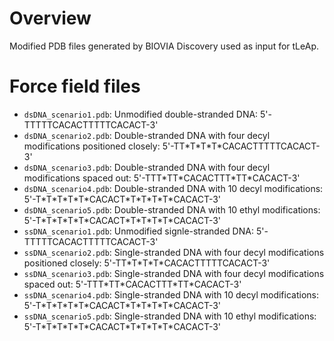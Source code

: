 # Overview 

Modified PDB files generated by BIOVIA Discovery used as input for tLeAp.

# Force field files

* `dsDNA_scenario1.pdb`: Unmodified double-stranded DNA: 5'-TTTTTCACACTTTTTCACACT-3'
* `dsDNA_scenario2.pdb`: Double-stranded DNA with four decyl modifications positioned closely: 5'-TT\*T\*T\*T\*CACACTTTTTCACACT-3'
* `dsDNA_scenario3.pdb`: Double-stranded DNA with four decyl modifications spaced out: 5'-TTT\*TT\*CACACTTT\*TT\*CACACT-3'
* `dsDNA_scenario4.pdb`: Double-stranded DNA with 10 decyl modifications: 5'-T\*T\*T\*T\*T\*CACACT\*T\*T\*T\*T\*CACACT-3'
* `dsDNA_scenario5.pdb`: Double-stranded DNA with 10 ethyl modifications: 5'-T\*T\*T\*T\*T\*CACACT\*T\*T\*T\*T\*CACACT-3'
* `ssDNA_scenario1.pdb`: Unmodified signle-stranded DNA: 5'-TTTTTCACACTTTTTCACACT-3'
* `ssDNA_scenario2.pdb`: Single-stranded DNA with four decyl modifications positioned closely: 5'-TT\*T\*T\*T\*CACACTTTTTCACACT-3'
* `ssDNA_scenario3.pdb`: Single-stranded DNA with four decyl modifications spaced out: 5'-TTT\*TT\*CACACTTT\*TT\*CACACT-3'
* `ssDNA_scenario4.pdb`: Single-stranded DNA with 10 decyl modifications: 5'-T\*T\*T\*T\*T\*CACACT\*T\*T\*T\*T\*CACACT-3'
* `ssDNA_scenario5.pdb`: Single-stranded DNA with 10 ethyl modifications: 5'-T\*T\*T\*T\*T\*CACACT\*T\*T\*T\*T\*CACACT-3'
